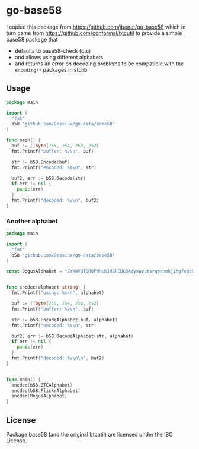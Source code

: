 # go-base58

I copied this package from https://github.com/jbenet/go-base58
which in turn came from https://github.com/conformal/btcutil
to provide a simple base58 package that
- defaults to base58-check (btc)
- and allows using different alphabets.
- and returns an error on decoding problems to be
  compatible with the `encoding/*` packages in stdlib

## Usage

```go
package main

import (
  "fmt"
  b58 "github.com/Gessiux/go-data/base58"
)

func main() {
  buf := []byte{255, 254, 253, 252}
  fmt.Printf("buffer: %v\n", buf)

  str := b58.Encode(buf)
  fmt.Printf("encoded: %s\n", str)

  buf2, err := b58.Decode(str)
  if err != nil {
    panic(err)
  }
  fmt.Printf("decoded: %v\n", buf2)
}
```

### Another alphabet

```go
package main

import (
  "fmt"
  b58 "github.com/Gessiux/go-data/base58"
)

const BogusAlphabet = "ZYXWVUTSRQPNMLKJHGFEDCBAzyxwvutsrqponmkjihgfedcba987654321"


func encdec(alphabet string) {
  fmt.Printf("using: %s\n", alphabet)

  buf := []byte{255, 254, 253, 252}
  fmt.Printf("buffer: %v\n", buf)

  str := b58.EncodeAlphabet(buf, alphabet)
  fmt.Printf("encoded: %s\n", str)

  buf2, err := b58.DecodeAlphabet(str, alphabet)
  if err != nil {
    panic(err)
  }
  fmt.Printf("decoded: %v\n\n", buf2)
}


func main() {
  encdec(b58.BTCAlphabet)
  encdec(b58.FlickrAlphabet)
  encdec(BogusAlphabet)
}
```


## License

Package base58 (and the original btcutil) are licensed under the ISC License.
